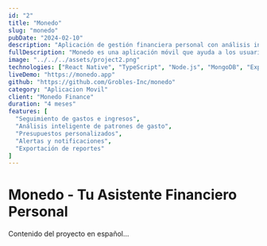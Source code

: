```yaml
---
id: "2"
title: "Monedo"
slug: "monedo"
pubDate: "2024-02-10"
description: "Aplicación de gestión financiera personal con análisis inteligente."
fullDescription: "Monedo es una aplicación móvil que ayuda a los usuarios a gestionar sus finanzas personales, con análisis inteligente de gastos y recomendaciones personalizadas."
image: "../../../assets/project2.png"
technologies: ["React Native", "TypeScript", "Node.js", "MongoDB", "Express"]
liveDemo: "https://monedo.app"
github: "https://github.com/Grobles-Inc/monedo"
category: "Aplicacion Movil"
client: "Monedo Finance"
duration: "4 meses"
features: [
  "Seguimiento de gastos e ingresos",
  "Análisis inteligente de patrones de gasto",
  "Presupuestos personalizados",
  "Alertas y notificaciones",
  "Exportación de reportes"
]
---
```


# Monedo - Tu Asistente Financiero Personal

Contenido del proyecto en español...

